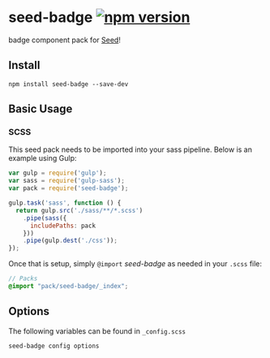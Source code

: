 # seed-badge [![npm version](https://badge.fury.io/js/seed-badge.svg)](https://badge.fury.io/js/seed-badge)

badge component pack for [Seed](https://github.com/helpscout/seed)!

## Install
```
npm install seed-badge --save-dev
```


## Basic Usage

### SCSS
This seed pack needs to be imported into your sass pipeline. Below is an example using Gulp:


```javascript
var gulp = require('gulp');
var sass = require('gulp-sass');
var pack = require('seed-badge');

gulp.task('sass', function () {
  return gulp.src('./sass/**/*.scss')
    .pipe(sass({
      includePaths: pack
    }))
    .pipe(gulp.dest('./css'));
});
```

Once that is setup, simply `@import` *seed-badge* as needed in your `.scss` file:

```scss
// Packs
@import "pack/seed-badge/_index";
```

## Options

The following variables can be found in `_config.scss`

```scss
seed-badge config options
```

